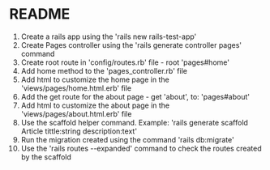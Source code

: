 # README

1. Create a rails app using the 'rails new rails-test-app'
2. Create Pages controller using the 'rails generate controller pages' command
3. Create root route in 'config/routes.rb' file - root 'pages#home'
4. Add home method to the 'pages_controller.rb' file
5. Add html to customize the home page in the 'views/pages/home.html.erb' file
6. Add the get route for the about page - get 'about', to: 'pages#about'
7. Add html to customize the about page in the 'views/pages/about.html.erb' file
8. Use the scaffold helper command. Example: 'rails generate scaffold Article tittle:string 
description:text'
9. Run the migration created using the command 'rails db:migrate'
10. Use the 'rails routes --expanded' command to check the routes created by the scaffold
